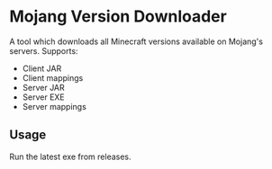 # Mojang Version Downloader
 A tool which downloads all Minecraft versions available on Mojang's servers.
 Supports:
 - Client JAR
 - Client mappings
 - Server JAR
 - Server EXE
 - Server mappings
## Usage
Run the latest exe from releases.
